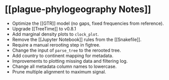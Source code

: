 # [[plague-phylogeography Notes]]

- Optimize the [[GTR]] model (no gaps, fixed frequencies from reference).
- Upgrade [[TreeTime]] to v0.8.1
- Add marginal density plots to ```clock_plot```.
- Remove the [[Jupyter Notebook]] rules from the [[Snakefile]].
- Require a manual rerooting step in figtree.
- Change the input of ```parse_tree``` to the rerooted tree.
- Add country to continent mapping for metadata.
- Improvements to plotting missing data and filtering log.
- Change all metadata column names to lowercase.
- Prune multiple alignment to maximum signal.